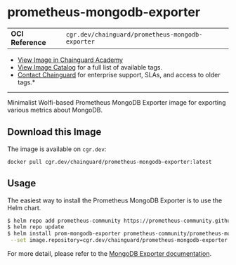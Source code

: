 <!--monopod:start-->
# prometheus-mongodb-exporter
| | |
| - | - |
| **OCI Reference** | `cgr.dev/chainguard/prometheus-mongodb-exporter` |


* [View Image in Chainguard Academy](https://edu.chainguard.dev/chainguard/chainguard-images/reference/prometheus-mongodb-exporter/overview/)
* [View Image Catalog](https://console.enforce.dev/images/catalog) for a full list of available tags.
* [Contact Chainguard](https://www.chainguard.dev/chainguard-images) for enterprise support, SLAs, and access to older tags.*

---
<!--monopod:end-->

<!--overview:start-->
Minimalist Wolfi-based Prometheus MongoDB Exporter image for exporting various metrics about MongoDB.
<!--overview:end-->

<!--getting:start-->
## Download this Image
The image is available on `cgr.dev`:

```
docker pull cgr.dev/chainguard/prometheus-mongodb-exporter:latest
```
<!--getting:end-->

<!--body:start-->
## Usage

The easiest way to install the Prometheus MongoDB Exporter is to use the Helm chart.

```bash
$ helm repo add prometheus-community https://prometheus-community.github.io/helm-charts
$ helm repo update
$ helm install prom-mongodb-exporter prometheus-community/prometheus-mongodb-exporter \
 --set image.repository=cgr.dev/chainguard/prometheus-mongodb-exporter --set image.tag=latest
```

For more detail, please refer to the [MongoDB Exporter documentation](https://github.com/percona/mongodb_exporter).
<!--body:end-->
